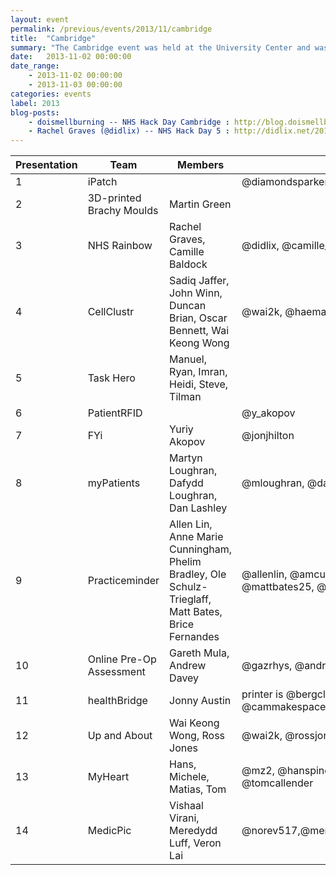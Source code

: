 ```yaml
---
layout: event
permalink: /previous/events/2013/11/cambridge
title:  "Cambridge"
summary: "The Cambridge event was held at the University Center and was organised by Kristian Glass and Helen Jackson"
date:   2013-11-02 00:00:00
date_range:
    - 2013-11-02 00:00:00
    - 2013-11-03 00:00:00
categories: events
label: 2013
blog-posts:
    - doismellburning -- NHS Hack Day Cambridge : http://blog.doismellburning.co.uk/2014/02/20/nhs-hack-day-cambridge-2013
    - Rachel Graves (@didlix) -- NHS Hack Day 5 : http://didlix.net/2013/11/02/nhs-hack-day-5.html
---
```


<table class="table table-striped">
<thead>
	<tr><th>Presentation</th><th>Team</th><th>Members</th><th>Twitter</th><th>Code</th></tr>
</thead>
	<tr><td>1</td><td>iPatch</td><td></td><td>@diamondsparker, @philpursglove</td><td>IPatch.azurewebsites.net</td></tr>
	<tr><td>2</td><td>3D-printed Brachy Moulds</td><td>Martin Green</td><td></td><td></td></tr>
	<tr><td>3</td><td>NHS Rainbow</td><td>Rachel Graves, Camille Baldock</td><td>@didlix, @camille_ldn</td><td>http://nhsrainbow.herokuapp.com/</td></tr>
	<tr><td>4</td><td>CellClustr</td><td>Sadiq Jaffer, John Winn, Duncan Brian, Oscar Bennett, Wai Keong Wong</td><td>@wai2k, @haematologic, @johnmwinnm, @sadiqj</td><td></td></tr>
	<tr><td>5</td><td>Task Hero</td><td>Manuel, Ryan, Imran, Heidi, Steve, Tilman</td><td></td><td></td></tr>
	<tr><td>6</td><td>PatientRFID</td><td></td><td>@y_akopov</td><td>http://tinyurl.com/patientrfid</td></tr>
	<tr><td>7</td><td>FYi</td><td>Yuriy Akopov</td><td>@jonjhilton</td><td>medqna-vps.retrosnub.co.uk</td></tr>
	<tr><td>8</td><td>myPatients</td><td>Martyn Loughran, Dafydd Loughran, Dan Lashley</td><td>@mloughran, @dafyddsion</td><td></td></tr>
	<tr><td>9</td><td>Practiceminder</td><td>Allen Lin, Anne Marie Cunningham, Phelim Bradley, Ole Schulz-Trieglaff, Matt Bates, Brice Fernandes</td><td>@allenlin, @amcunningham, @phelimb, @mattbates25, @fractallambda</td><td>http://practiceminder.herokuapp.com/</td></tr>
	<tr><td>10</td><td>Online Pre-Op Assessment</td><td>Gareth Mula, Andrew Davey</td><td>@gazrhys, @andrewdavey</td><td>tinyurl.com/orbb8mt</td></tr>
	<tr><td>11</td><td>healthBridge</td><td>Jonny Austin</td><td>printer is @bergcloud, on loan from @cammakespace</td><td></td></tr>
	<tr><td>12</td><td>Up and About</td><td>Wai Keong Wong, Ross Jones</td><td>@wai2k, @rossjones</td><td></td></tr>
	<tr><td>13</td><td>MyHeart</td><td>Hans, Michele, Matias, Tom</td><td>@mz2, @hanspinckaers, @mattions, @mdogruel, @tomcallender</td><td></td></tr>
	<tr><td>14</td><td>MedicPic</td><td>Vishaal Virani, Meredydd Luff, Veron Lai</td><td>@norev517,@meredydd,@vishv19,@PsychOrBust</td><td></td></tr>
</table>